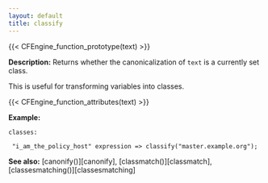 ```yaml
---
layout: default
title: classify
---
```


{{< CFEngine_function_prototype(text) >}}

**Description:** Returns whether the canonicalization of `text` is a currently
set class.

This is useful for transforming variables into classes.

{{< CFEngine_function_attributes(text) >}}

**Example:**

```cf3
classes:

 "i_am_the_policy_host" expression => classify("master.example.org");
```

**See also:** [canonify()][canonify], [classmatch()][classmatch], [classesmatching()][classesmatching]
